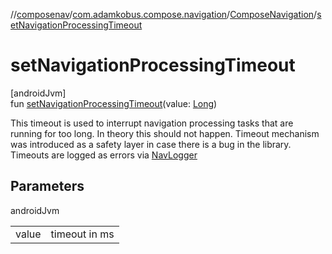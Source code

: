 //[composenav](../../../index.md)/[com.adamkobus.compose.navigation](../index.md)/[ComposeNavigation](index.md)/[setNavigationProcessingTimeout](set-navigation-processing-timeout.md)

# setNavigationProcessingTimeout

[androidJvm]\
fun [setNavigationProcessingTimeout](set-navigation-processing-timeout.md)(value: [Long](https://kotlinlang.org/api/latest/jvm/stdlib/kotlin/-long/index.html))

This timeout is used to interrupt navigation processing tasks that are running for too long. In theory this should not happen. Timeout mechanism was introduced as a safety layer in case there is a bug in the library. Timeouts are logged as errors via [NavLogger](../../com.adamkobus.compose.navigation.logger/-nav-logger/index.md)

## Parameters

androidJvm

| | |
|---|---|
| value | timeout in ms |
